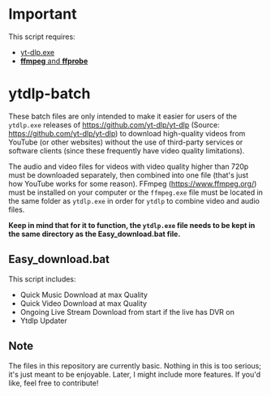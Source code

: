 # Important
This script requires: <br />
* [yt-dlp.exe](https://github.com/yt-dlp/yt-dlp/releases/latest/download/yt-dlp.exe) <br />
* [**ffmpeg** and **ffprobe**](https://www.ffmpeg.org)<br />
# ytdlp-batch
These batch files are only intended to make it easier for users of the `ytdlp.exe` releases of https://github.com/yt-dlp/yt-dlp (Source: https://github.com/yt-dlp/yt-dlp) to download high-quality videos from YouTube (or other websites) without the use of third-party services or software clients (since these frequently have video quality limitations).

The audio and video files for videos with video quality higher than 720p must be downloaded separately, then combined into one file (that's just how YouTube works for some reason). FFmpeg (https://www.ffmpeg.org/) must be installed on your computer or the `ffmpeg.exe` file must be located in the same folder as `ytdlp.exe` in order for `ytdlp` to combine video and audio files.

**Keep in mind that for it to function, the `ytdlp.exe` file needs to be kept in the same directory as the Easy_download.bat file.**

## Easy_download.bat
This script includes: <br />
* Quick Music Download at max Quality <br />
* Quick Video Download at max Quality <br />
* Ongoing Live Stream Download from start if the live has DVR on <br />
* Ytdlp Updater <br />

## Note
The files in this repository are currently basic. Nothing in this is too serious; it's just meant to be enjoyable. Later, I might include more features. If you'd like, feel free to contribute!